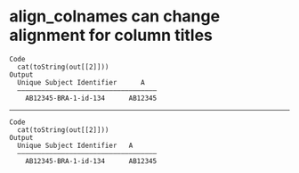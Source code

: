 # align_colnames can change alignment for column titles

    Code
      cat(toString(out[[2]]))
    Output
      Unique Subject Identifier      A   
      ———————————————————————————————————
        AB12345-BRA-1-id-134      AB12345

---

    Code
      cat(toString(out[[2]]))
    Output
      Unique Subject Identifier   A      
      ———————————————————————————————————
        AB12345-BRA-1-id-134      AB12345


